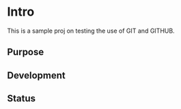 # Intro

This is a sample proj on testing the use of GIT and GITHUB.

## Purpose

## Development

## Status